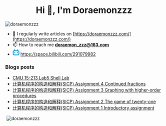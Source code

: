 <!--

### Hi there 👋

**Doraemonzzz/Doraemonzzz** is a ✨ _special_ ✨ repository because its `README.md` (this file) appears on your GitHub profile.

Here are some ideas to get you started:

- 🔭 I’m currently working on ...
- 🌱 I’m currently learning ...
- 👯 I’m looking to collaborate on ...
- 🤔 I’m looking for help with ...
- 💬 Ask me about ...
- 📫 How to reach me: ...
- 😄 Pronouns: ...
- ⚡ Fun fact: ...
-->



<h1 align="center">Hi 👋, I'm Doraemonzzz</h1>
<p align="left"> <img src="https://komarev.com/ghpvc/?username=doraemonzzz&label=Profile%20views&color=0e75b6&style=flat" alt="doraemonzzz" /> </p>

- 📝 I regularly write articles on [https://doraemonzzz.com/](https://doraemonzzz.com/)
- 📫 How to reach me **doraemon_zzz@163.com**
- ![](./bilibili.png) https://space.bilibili.com/291079982

### Blogs posts
<!-- BLOG-POST-LIST:START -->
- [CMU 15-213 Lab5 Shell Lab](http://www.doraemonzzz.com/2021/08/28/2021-8-28-CMU-15-213-Lab5-Shell-Lab/)
- [计算机程序的构造和解释(SICP) Assignment 4 Continued fractions](http://www.doraemonzzz.com/2021/08/28/2021-8-28-%E8%AE%A1%E7%AE%97%E6%9C%BA%E7%A8%8B%E5%BA%8F%E7%9A%84%E6%9E%84%E9%80%A0%E5%92%8C%E8%A7%A3%E9%87%8A(SICP)-Assignment-4-Continued-fractions/)
- [计算机程序的构造和解释(SICP) Assignment 3 Graphing with higher-order procedures](http://www.doraemonzzz.com/2021/08/28/2021-8-28-%E8%AE%A1%E7%AE%97%E6%9C%BA%E7%A8%8B%E5%BA%8F%E7%9A%84%E6%9E%84%E9%80%A0%E5%92%8C%E8%A7%A3%E9%87%8A(SICP)-Assignment-3-Graphing-with-higher-order-procedures/)
- [计算机程序的构造和解释(SICP) Assignment 2 The game of twenty-one](http://www.doraemonzzz.com/2021/08/27/2021-8-27-%E8%AE%A1%E7%AE%97%E6%9C%BA%E7%A8%8B%E5%BA%8F%E7%9A%84%E6%9E%84%E9%80%A0%E5%92%8C%E8%A7%A3%E9%87%8A(SICP)-Assignment-2-The-game-of-twenty-one/)
- [计算机程序的构造和解释(SICP) Assignment 1 Introductory assignment](http://www.doraemonzzz.com/2021/08/27/2021-8-27-%E8%AE%A1%E7%AE%97%E6%9C%BA%E7%A8%8B%E5%BA%8F%E7%9A%84%E6%9E%84%E9%80%A0%E5%92%8C%E8%A7%A3%E9%87%8A(SICP)-Assignment-1-Introductory-assignment/)
<!-- BLOG-POST-LIST:END -->

<p>&nbsp;<img align="center" src="https://github-readme-stats.vercel.app/api?username=doraemonzzz&show_icons=true&locale=en" alt="doraemonzzz" /></p>